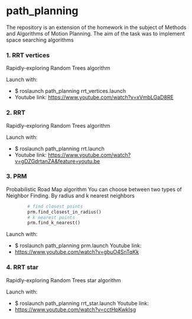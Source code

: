 # path_planning

The repository is an extension of the homework in the subject of Methods and Algorithms of Motion Planning. 
The aim of the task was to implement space searching algorithms

### 1. RRT vertices
Rapidly-exploring Random Trees algorithm

Launch with:
- $ roslaunch path_planning rrt_vertices.launch
- Youtube link: https://www.youtube.com/watch?v=xVmbLGaD8RE

### 2. RRT
Rapidly-exploring Random Trees algorithm

Launch with:
-  $ roslaunch path_planning rrt.launch
- Youtube link: https://www.youtube.com/watch?v=gDZGdrtanZA&feature=youtu.be

### 3. PRM
Probabilistic Road Map algorithm
You can choose between two types of Neighbor Finding. By radius and k nearest neighbors
```python
        # find closest points
        prm.find_closest_in_radius()
        # k nearest points
        prm.find_k_nearest()
```
Launch with:
- $ roslaunch path_planning prm.launch
Youtube link:
- https://www.youtube.com/watch?v=gbuO4SnTqKk

### 4. RRT star
Rapidly-exploring Random Trees star algorithm

Launch with:
- $ roslaunch path_planning rrt_star.launch
Youtube link:
- https://www.youtube.com/watch?v=cctHpKwkIsg


